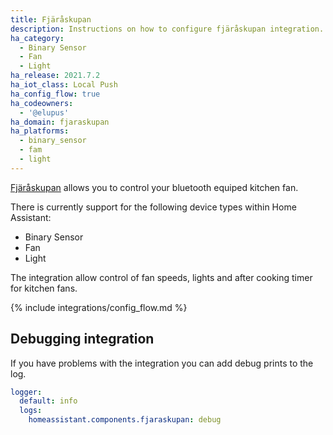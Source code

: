 ```yaml
---
title: Fjäråskupan
description: Instructions on how to configure fjäråskupan integration.
ha_category:
  - Binary Sensor
  - Fan
  - Light
ha_release: 2021.7.2
ha_iot_class: Local Push
ha_config_flow: true
ha_codeowners:
  - '@elupus'
ha_domain: fjaraskupan
ha_platforms:
  - binary_sensor
  - fam
  - light
---
```


[Fjäråskupan](https://fjaraskupan.se/) allows you to control your bluetooth equiped kitchen fan.

There is currently support for the following device types within Home Assistant:

- Binary Sensor
- Fan
- Light

The integration allow control of fan speeds, lights and after cooking timer for kitchen fans.

{% include integrations/config_flow.md %}

## Debugging integration

If you have problems with the integration you can add debug prints to the log.

```yaml
logger:
  default: info
  logs:
    homeassistant.components.fjaraskupan: debug
```
